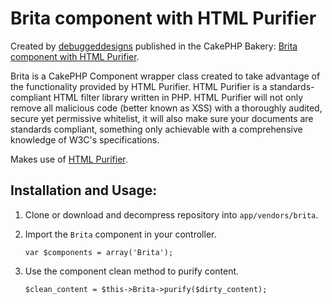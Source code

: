 Brita component with HTML Purifier
==================================

Created by [debuggeddesigns](http://bakery.cakephp.org/users/view/debuggeddesigns) published in the CakePHP Bakery: [Brita component with HTML Purifier](http://bakery.cakephp.org/articles/debuggeddesigns/2008/11/04/brita-component-with-html-purifier "Brita component with HTML Purifier | The Bakery, Everything CakePHP").

Brita is a CakePHP Component wrapper class created to take advantage of the functionality provided by HTML Purifier. HTML Purifier is a standards-compliant HTML filter library written in PHP. HTML Purifier will not only remove all malicious code (better known as XSS) with a thoroughly audited, secure yet permissive whitelist, it will also make sure your documents are standards compliant, something only achievable with a comprehensive knowledge of W3C's specifications.

Makes use of [HTML Purifier](http://htmlpurifier.org/download.html).

Installation and Usage:
-------------

1. Clone or download and decompress repository into `app/vendors/brita`.
1. Import the `Brita` component in your controller.

	`var $components = array('Brita');`	

1. Use the component clean method to purify content.

	`$clean_content = $this->Brita->purify($dirty_content);`